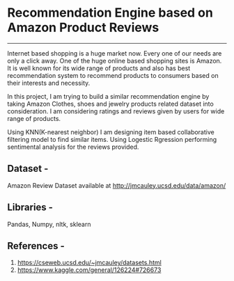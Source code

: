 # Recommendation Engine based on Amazon Product Reviews
__________________________________________________________________________________________________________________________

Internet based shopping is a huge market now. Every one of our needs are only a click away. One of the huge online based shopping sites is Amazon. It is well known for its wide range of products and also has best recommendation system to recommend products to consumers based on their interests and necessity. 

In this project, I am trying to build a similar recommendation engine by taking Amazon Clothes, shoes and jewelry products related dataset into consideration. I am considering ratings and reviews given by users for wide range of products. 

Using KNN(K-nearest neighbor) I am designing item based collaborative filtering model to find similar items.
Using Logestic Rgression performing sentimental analysis for the reviews provided.

## Dataset - 
Amazon Review Dataset available at http://jmcauley.ucsd.edu/data/amazon/

## Libraries -
Pandas, Numpy, nltk, sklearn

## References - 
1. https://cseweb.ucsd.edu/~jmcauley/datasets.html
2. https://www.kaggle.com/general/126224#726673
